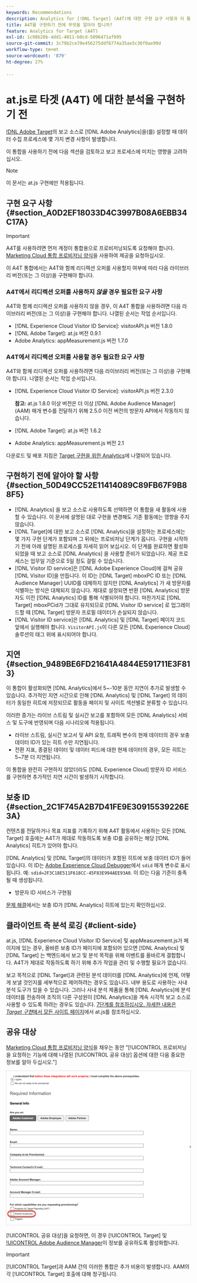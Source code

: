 ```yaml
---
keywords: Recommendations
description: Analytics for [!DNL Target] (A4T)에 대한 구현 요구 사항과 이 통합을 구현하기 전에 고려해야 할 사항을 알아봅니다.
title: A4T를 구현하기 전에 무엇을 알아야 합니까?
feature: Analytics for Target (A4T)
exl-id: 1c98b20b-4dd1-4011-b0cd-5096471af095
source-git-commit: 3c79b2ce70e456275ddf6774a35ae5c36f0ae99d
workflow-type: tm+mt
source-wordcount: '879'
ht-degree: 27%

---
```


# at.js로 타겟 (A4T) 에 대한 분석을 구현하기 전

[!DNL Adobe Target](A4T)의 보고 소스로 [!DNL Adobe Analytics]을(를) 설정할 때 데이터 수집 프로세스에 몇 가지 변경 사항이 발생합니다.

이 통합을 사용하기 전에 다음 섹션을 검토하고 보고 프로세스에 미치는 영향을 고려하십시오.

>[!NOTE]
>
>이 문서는 at.js 구현에만 적용됩니다.

## 구현 요구 사항 {#section_A0D2EF18033D4C3997B08A6EBB34C17A}

>[!IMPORTANT]
>
>A4T를 사용하려면 먼저 계정이 통합용으로 프로비저닝되도록 요청해야 합니다. [Marketing Cloud 통합 프로비저닝 양식](https://www.adobe.com/go/audiences_kr)을 사용하여 제공을 요청하십시오.

이 A4T 통합에서는 A4T와 함께 리디렉션 오퍼를 사용할지 여부에 따라 다음 라이브러리 버전(또는 그 이상)을 구현해야 합니다.

### A4T에서 리디렉션 오퍼를 사용하지 *않을* 경우 필요한 요구 사항

A4T와 함께 리디렉션 오퍼를 사용하지 않을 경우, 이 A4T 통합을 사용하려면 다음 라이브러리 버전(또는 그 이상)을 구현해야 합니다. 나열된 순서는 작업 순서입니다.

* [!DNL Experience Cloud Visitor ID Service]: visitorAPI.js 버전 1.8.0
* [!DNL Adobe Target]: at.js  버전 0.9.1
* Adobe Analytics: appMeasurement.js 버전 1.7.0

### A4T에서 리디렉션 오퍼를 사용할 경우 필요한 요구 사항

A4T와 함께 리디렉션 오퍼를 사용하려면 다음 라이브러리 버전(또는 그 이상)을 구현해야 합니다. 나열된 순서는 작업 순서입니다.

* [!DNL Experience Cloud Visitor ID Service]: visitorAPI.js 버전 2.3.0

   **참고:**  at.js 1.8.0 이상 버전은 더 이상  [!DNL Adobe Audience Manager] (AAM) 매개 변수를 전달하기 위해 2.5.0 이전 버전의 방문자 API에서 작동하지 않습니다.

* [!DNL Adobe Target]: at.js  버전 1.6.2

* Adobe Analytics: appMeasurement.js 버전 2.1

다운로드 및 배포 지침은 [Target 구현을 위한 Analytics](/help/c-integrating-target-with-mac/a4t/a4timplementation.md)에 나열되어 있습니다.

## 구현하기 전에 알아야 할 사항 {#section_50D49CC52E11414089C89FB67F9B88F5}

* [!DNL Analytics] 을 보고 소스로 사용하도록 선택하면 이 통합을 새 활동에 사용할 수 있습니다. 이 문서에 설명된 대로 구현을 변경해도 기존 활동에는 영향을 주지 않습니다.
* [!DNL Target]에 대한 보고 소스로 [!DNL Analytics]을 설정하는 프로세스에는 몇 가지 구현 단계가 포함되며 그 뒤에는 프로비저닝 단계가 옵니다. 구현을 시작하기 전에 아래 설명된 프로세스를 자세히 읽어 보십시오. 이 단계를 완료하면 활성화되었을 때 보고 소스로 [!DNL Analytics] 을 사용할 준비가 되었습니다. 제공 프로세스는 업무일 기준으로 5일 정도 걸릴 수 있습니다.
* [!DNL Visitor ID service]은 [!DNL Adobe Experience Cloud]에 걸쳐 공유 [!DNL Visitor ID]을 만듭니다. 이 ID는 [!DNL Target] mboxPC ID 또는 [!DNL Audience Manager] UUID를 대체하지 않지만 [!DNL Analytics] 가 새 방문자를 식별하는 방식은 대체되지 않습니다. 제대로 설정되면 반환 [!DNL Analytics] 방문자도 이전 [!DNL Analytics] ID를 통해 식별되어야 합니다. 마찬가지로 [!DNL Target] mboxPCid가 그대로 유지되므로 [!DNL Visitor ID service] 로 업그레이드할 때 [!DNL Target] 방문자 프로필 데이터가 손실되지 않습니다.
* [!DNL Visitor ID service]은 [!DNL Analytics] 및 [!DNL Target] 페이지 코드 앞에서 실행해야 합니다. `VisitorAPI.js`이 다른 모든 [!DNL Experience Cloud] 솔루션의 태그 위에 표시되어야 합니다.

## 지연 {#section_9489BE6FD21641A4844E591711E3F813}

이 통합이 활성화되면 [!DNL Analytics]에서 5~-10분 동안 지연이 추가로 발생할 수 있습니다. 추가적인 지연 시간으로 인해 [!DNL Analytics] 및 [!DNL Target] 의 데이터가 동일한 히트에 저장되므로 활동을 페이지 및 사이트 섹션별로 분류할 수 있습니다.

이러한 증가는 라이브 스트림 및 실시간 보고를 포함하여 모든 [!DNL Analytics] 서비스 및 도구에 반영되며 다음 시나리오에 적용됩니다.

* 라이브 스트림, 실시간 보고서 및 API 요청, 트래픽 변수의 현재 데이터의 경우 보충 데이터 ID가 있는 히트 수만 지연됩니다.
* 전환 지표, 종결된 데이터 및 데이터 피드에 대한 현재 데이터의 경우, 모든 히트는 5~7분 더 지연됩니다.

이 통합을 완전히 구현하지 않았더라도 [!DNL Experience Cloud] 방문자 ID 서비스를 구현하면 추가적인 지연 시간이 발생하기 시작합니다.

## 보충 ID {#section_2C1F745A2B7D41FE9E30915539226E3A}

컨텐츠를 전달하거나 목표 지표를 기록하기 위해 A4T 활동에서 사용하는 모든 [!DNL Target] 호출에는 A4T가 제대로 작동하도록 보충 ID를 공유하는 해당 [!DNL Analytics] 히트가 있어야 합니다.

[!DNL Analytics] 및 [!DNL Target]의 데이터가 포함된 히트에 보충 데이터 ID가 들어 있습니다. 이 ID는 [Adobe Experience Cloud Debugger](https://experienceleague.adobe.com/docs/debugger/using/experience-cloud-debugger.html)에서 `sdid` 매개 변수로 표시됩니다. 예: `sdid=2F3C18E511F618CC-45F83E994AEE93A0`. 이 ID는 다음 기준이 충족될 때 생성됩니다.

* 방문자 ID 서비스가 구현됨

[문제 해결](/help/c-integrating-target-with-mac/a4t/c-a4t-troubleshooting/a4t-troubleshooting.md)에서는 보충 ID가 [!DNL Analytics] 히트에 있는지 확인하십시오.

## 클라이언트 측 분석 로깅 {#client-side}

at.js, [!DNL Experience Cloud Visitor ID Service] 및 appMeasurement.js가 페이지에 있는 경우, 올바른 보충 ID가 페이지에 포함되어 있으면 [!DNL Analytics] 및 [!DNL Target] 는 백엔드에서 보고 및 분석 목적을 위해 이벤트를 올바르게 결합합니다. A4T가 제대로 작동하도록 하기 위해 추가 작업을 관리 및 수행할 필요가 없습니다.

보고 목적으로 [!DNL Target]과 관련된 분석 데이터를 [!DNL Analytics]에 언제, 어떻게 보낼 것인지를 세부적으로 제어하려는 경우도 있습니다. 내부 용도로 사용하는 사내 분석 도구가 있을 수 있습니다. 그러나 사내 분석 제품을 통해 [!DNL Analytics]에 분석 데이터를 전송하여 조직의 다른 구성원이 [!DNL Analytics]을 계속 시각적 보고 소스로 사용할 수 있도록 하려는 경우도 있습니다. [7단계를 참조하십시오. 자세한 내용은 *Target 구현*&#x200B;에서 모든 사이트 페이지](/help/c-integrating-target-with-mac/a4t/a4timplementation.md#step7)에서 at.js를 참조하십시오.

## 공유 대상

[Marketing Cloud 통합 프로비저닝 양식](https://www.adobe.com/go/audiences)을 채우는 동안 &quot;[!UICONTROL 프로비저닝을 요청하는 기능에 대해 나열된 [!UICONTROL 공유 대상] 옵션에 대한 다음 중요한 정보를 알아 두십시오.&quot;]

![요청 양식](/help/c-integrating-target-with-mac/a4t/assets/request-form.png)

[!UICONTROL 공유 대상]을 요청하면, 이 경우 [!UICONTROL Target] 및 [!UICONTROL Adobe Audience Manager](AAM)이 정보를 공유하도록 활성화합니다.

>[!IMPORTANT]
>
>[!UICONTROL Target]과 AAM 간의 이러한 통합은 추가 비용이 발생합니다. AAM의 각 [!UICONTROL Target] 호출에 대해 청구됩니다.
